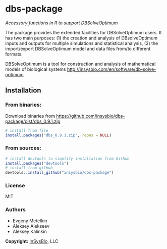 # dbs-package

_Accessory functions in R to support DBSolveOptimum_

The package provides the extended facilities for DBSolveOptimum users. It has two main purposes: (1) the creation and analysis of DBsolveOptimum inputs and outputs for multiple simulations and statistical analysis, (2) the import/export DBSolveOptimum model and data files from/to different formats.

DBSolveOptimum is a tool for construction and analysis of mathematical models of biological systems <http://insysbio.com/en/software/db-solve-optimum>

## Installation

### From binaries:

Download binaries from https://github.com/insysbio/dbs-package/dist/dbs_0.9.1.zip
```R
# install from file
install.packages("dbs_0.9.1.zip", repos = NULL)
```

### From sources:

```R
# install devtools to simplify installation from Github
install.packages("devtools")
# install from github
devtools::install_github("insysbio/dbs-package")
```

### License

MIT

### Authors

* Evgeny Metelkin
* Aleksey Alekseev
* Aleksey Kalinkin

**Copyright:** [InSysBio](http://insysbio.com), LLC